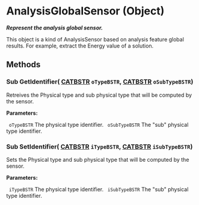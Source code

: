# AnalysisGlobalSensor (Object)

**_Represent the analysis global sensor._**

This object is a kind of AnalysisSensor based on analysis feature global results. For example, extract the Energy value of a solution.

## Methods

### Sub **GetIdentifier**( [CATBSTR](../System/typedef_CATBSTR_8129.md)  `oTypeBSTR`,  [CATBSTR](../System/typedef_CATBSTR_8129.md)  `oSubTypeBSTR`)

Retreives the Physical type and sub physical type that will be computed by the sensor.

**Parameters:**

` oTypeBSTR`      The physical type identifier.
` oSubTypeBSTR`      The "sub" physical type identifier.

### Sub **SetIdentifier**( [CATBSTR](../System/typedef_CATBSTR_8129.md)  `iTypeBSTR`,  [CATBSTR](../System/typedef_CATBSTR_8129.md)  `iSubTypeBSTR`)

Sets the Physical type and sub physical type that will be computed by the sensor.

**Parameters:**

` iTypeBSTR`      The physical type identifier.
` iSubTypeBSTR`      The "sub" physical type identifier.